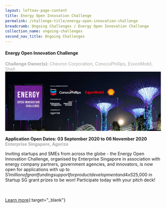 ```yaml
---
layout: leftnav-page-content
title: Energy Open Innovation Challenge
permalink: /challenge-title/energy-open-innovation-challenge
breadcrumb: Ongoing Challenges / Energy Open Innovation Challenge
collection_name: ongoing-challenges
second_nav_title: Ongoing Challenges
---
```


#### Energy Open Innovation Challenge
<font color="#a9a9a9"><b>Challenge Owner(s): </b>Chevron Corporation, ConocoPhillips, ExxonMobil, Shell</font>
[![1](/images/ongoing-challenges/energy-open-innovation-challenge.jpg)](https://energy.innovation-challenge.sg/en/challenges/energy-2020?utm_source=openinnovationnetwork.sg&utm_medium=referral)

**Application Open Dates: 03 September 2020 to 06 November 2020**<br>
<font color=" #a9a9a9"><b>Enterprise Singapore, Agorize</b></font>

Inviting startups and SMEs from across the globe - the Energy Open Innovation Challenge, organised by Enterprise Singapore in association with energy company partners, government agencies, and innovators, is now open for applications with up to S$1 million of grant funding support for product development and 4 x S$25,000 in Startup SG grant prizes to be won! Participate today with your pitch deck!

<br><br>
[Learn more](https://energy.innovation-challenge.sg/en/challenges/energy-2020?utm_source=openinnovationnetwork.sg&utm_medium=referral){:target="_blank"}


